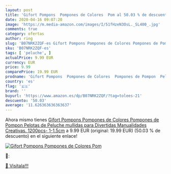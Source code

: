 ```yaml
---
layout: post
title: 'Gifort Pompons  Pompones de Colores  Pom al 50.03 % de descuento'
date: 2020-04-16 09:07:20
image: 'https://m.media-amazon.com/images/I/51fHzeN3OsL._SL400_.jpg'
comments: true
category: ofertas
author: ring
slug: 'B07NRK2ZQF-es Gifort Pompons Pompones de Colores Pompones de Pompon...'
sku: 'B07NRK2ZQF-es'
tags: [ 'peluche', ]
actualPrice: 9.99 EUR
currency: EUR
price: 9.99
comparePrice: 19.99 EUR
prodname: 'Gifort Pompons  Pompones de Colores  Pompones de Pompon  Pelotas de Peluche mullidas para Divertidas Manualidades Creativas. 1200pcs- 1-1.5cm'
country: 'es'
flag: '🇪🇸'
brand: ''
buyurl: 'https://www.amazon.es/dp/B07NRK2ZQF/?tag=tolees-21'
descuento: '50.03'
average: '11.626363636363637'
---
```


Ahora mismo tienes [Gifort Pompons  Pompones de Colores  Pompones de Pompon  Pelotas de Peluche mullidas para Divertidas Manualidades Creativas. 1200pcs- 1-1.5cm](https://www.amazon.es/dp/B07NRK2ZQF/?tag=tolees-21) a 9.99 EUR (original: 19.99 EUR) (50.03 %  de descuento) en el siguiente enlace!

[![Gifort Pompons  Pompones de Colores  Pom](https://m.media-amazon.com/images/I/51fHzeN3OsL._SL400_.jpg)](https://www.amazon.es/dp/B07NRK2ZQF/?tag=tolees-21)

🔎:


[🛒 Visítala!!!](https://www.amazon.es/dp/B07NRK2ZQF/?tag=tolees-21)
